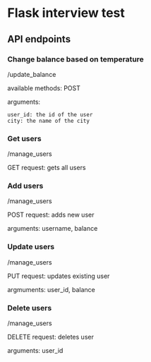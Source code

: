 # Flask interview test

## API endpoints
### Change balance based on temperature
/update_balance

available methods: POST

arguments:
```
user_id: the id of the user
city: the name of the city
```

### Get users
/manage_users

GET request: gets all users

### Add users
/manage_users

POST request: adds new user

arguments: username, balance

### Update users
/manage_users

PUT request: updates existing user

argmuments: user_id, balance

### Delete users
/manage_users

DELETE request: deletes user

arguments: user_id
